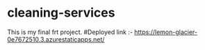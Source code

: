 # cleaning-services
This is my final frt project.
#Deployed link :- https://lemon-glacier-0e7672510.3.azurestaticapps.net/
